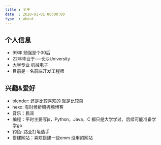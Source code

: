 ```yaml
---
title : 关于
date  : 2020-01-01 00:00:00
type  : about
---
```

## 个人信息
* 99年 勉强是个00后
* 22年毕业于---长沙University 
* 大学专业 机械电子
* 目前是一名前端开发工程师
##  兴趣&爱好
* blender: 还是比较喜欢的 就是比较菜
* hexo:  有时候折腾折腾博客
* 音乐：民谣 
* 编程：平时主要写js，Python，Java，C 都只是大学学过，后续可能准备学学go
* 钓鱼:  路亚打龟选手
* 搭建网站：喜欢搭建一些emm 没用的网站


  